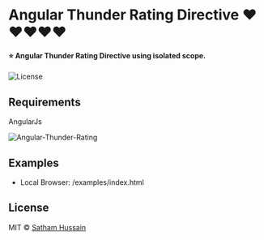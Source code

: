 # Angular Thunder Rating Directive ❤❤❤❤❤
#### ⭐ Angular Thunder Rating Directive using isolated scope.

![License](https://img.shields.io/npm/l/angular-star-rating.svg)

## Requirements

AngularJs

![Angular-Thunder-Rating](https://image.ibb.co/iwefDG/1509882284848.png)

## Examples

* Local Browser: /examples/index.html

## License

MIT © [Satham Hussain](sathamfxec@gmail.com)
